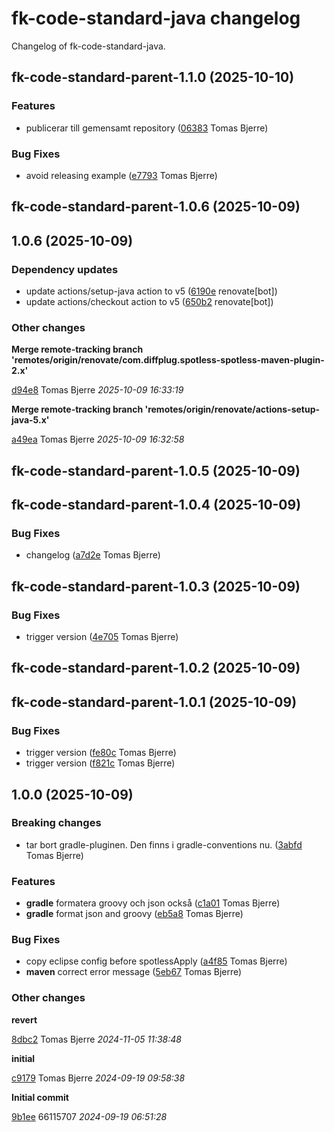 # fk-code-standard-java changelog

Changelog of fk-code-standard-java.

## fk-code-standard-parent-1.1.0 (2025-10-10)

### Features

-  publicerar till gemensamt repository ([06383](https://github.com/Forsakringskassan/fk-code-standard-java/commit/0638328d7547962) Tomas Bjerre)  

### Bug Fixes

-  avoid releasing example ([e7793](https://github.com/Forsakringskassan/fk-code-standard-java/commit/e77930373700fb4) Tomas Bjerre)  

## fk-code-standard-parent-1.0.6 (2025-10-09)

## 1.0.6 (2025-10-09)

### Dependency updates

- update actions/setup-java action to v5 ([6190e](https://github.com/Forsakringskassan/fk-code-standard-java/commit/6190e246545dc6d) renovate[bot])  
- update actions/checkout action to v5 ([650b2](https://github.com/Forsakringskassan/fk-code-standard-java/commit/650b218bc2b9ad1) renovate[bot])  
### Other changes

**Merge remote-tracking branch 'remotes/origin/renovate/com.diffplug.spotless-spotless-maven-plugin-2.x'**


[d94e8](https://github.com/Forsakringskassan/fk-code-standard-java/commit/d94e87c2a9b2fd9) Tomas Bjerre *2025-10-09 16:33:19*

**Merge remote-tracking branch 'remotes/origin/renovate/actions-setup-java-5.x'**


[a49ea](https://github.com/Forsakringskassan/fk-code-standard-java/commit/a49ea987e9a2131) Tomas Bjerre *2025-10-09 16:32:58*


## fk-code-standard-parent-1.0.5 (2025-10-09)

## fk-code-standard-parent-1.0.4 (2025-10-09)

### Bug Fixes

-  changelog ([a7d2e](https://github.com/Forsakringskassan/fk-code-standard-java/commit/a7d2ee6a3269cff) Tomas Bjerre)  

## fk-code-standard-parent-1.0.3 (2025-10-09)

### Bug Fixes

-  trigger version ([4e705](https://github.com/Forsakringskassan/fk-code-standard-java/commit/4e7058dc1932fe1) Tomas Bjerre)  

## fk-code-standard-parent-1.0.2 (2025-10-09)

## fk-code-standard-parent-1.0.1 (2025-10-09)

### Bug Fixes

-  trigger version ([fe80c](https://github.com/Forsakringskassan/fk-code-standard-java/commit/fe80c329c543b0c) Tomas Bjerre)  
-  trigger version ([f821c](https://github.com/Forsakringskassan/fk-code-standard-java/commit/f821ca6e0ca8485) Tomas Bjerre)  

## 1.0.0 (2025-10-09)

### Breaking changes

-  tar bort gradle-pluginen. Den finns i gradle-conventions nu. ([3abfd](https://github.com/Forsakringskassan/fk-code-standard-java/commit/3abfd638c4ce7fe) Tomas Bjerre)  

### Features

-  **gradle**  formatera groovy och json också ([c1a01](https://github.com/Forsakringskassan/fk-code-standard-java/commit/c1a017d8af1b028) Tomas Bjerre)  
-  **gradle**  format json and groovy ([eb5a8](https://github.com/Forsakringskassan/fk-code-standard-java/commit/eb5a856674efc01) Tomas Bjerre)  

### Bug Fixes

-  copy eclipse config before spotlessApply ([a4f85](https://github.com/Forsakringskassan/fk-code-standard-java/commit/a4f85bf1f62cb6a) Tomas Bjerre)  
-  **maven**  correct error message ([5eb67](https://github.com/Forsakringskassan/fk-code-standard-java/commit/5eb670f9be00595) Tomas Bjerre)  

### Other changes

**revert**


[8dbc2](https://github.com/Forsakringskassan/fk-code-standard-java/commit/8dbc224383d6e20) Tomas Bjerre *2024-11-05 11:38:48*

**initial**


[c9179](https://github.com/Forsakringskassan/fk-code-standard-java/commit/c9179b42ebd0572) Tomas Bjerre *2024-09-19 09:58:38*

**Initial commit**


[9b1ee](https://github.com/Forsakringskassan/fk-code-standard-java/commit/9b1ee576600f7f8) 66115707 *2024-09-19 06:51:28*


